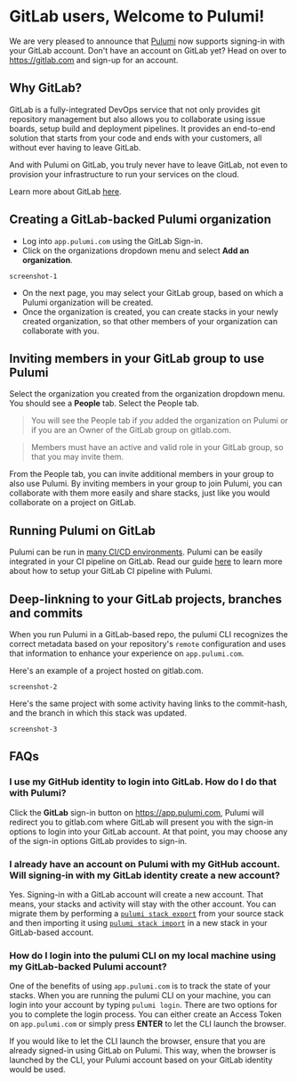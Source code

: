 # GitLab users, Welcome to Pulumi!

We are very pleased to announce that [Pulumi](https://pulumi.io) now supports signing-in with your GitLab account. Don't have an account on GitLab yet? Head on over to https://gitlab.com and sign-up for an account.

## Why GitLab?

GitLab is a fully-integrated DevOps service that not only provides git repository management but also allows you to collaborate using issue boards, setup build and deployment pipelines. It provides an end-to-end solution that starts from your code and ends with your customers, all without ever having to leave GitLab.

And with Pulumi on GitLab, you truly never have to leave GitLab, not even to provision your infrastructure to run your services on the cloud.

Learn more about GitLab [here](https://about.gitlab.com/why/).

## Creating a GitLab-backed Pulumi organization

- Log into `app.pulumi.com` using the GitLab Sign-in.
- Click on the organizations dropdown menu and select **Add an organization**.

`screenshot-1`

- On the next page, you may select your GitLab group, based on which a Pulumi organization will be created.
- Once the organization is created, you can create stacks in your newly created organization, so that other members of your organization can collaborate with you.

## Inviting members in your GitLab group to use Pulumi

Select the organization you created from the organization dropdown menu. You should see a **People** tab. Select the People tab.

> You will see the People tab if _you_ added the organization on Pulumi or if you are an Owner of the GitLab group on gitlab.com.

> Members must have an active and valid role in your GitLab group, so that you may invite them.

From the People tab, you can invite additional members in your group to also use Pulumi. By inviting members in your group to join Pulumi, you can collaborate with them more easily and share stacks, just like you would collaborate on a project on GitLab.

## Running Pulumi on GitLab

Pulumi can be run in [many CI/CD environments](https://pulumi.io/reference/cd.html). Pulumi can be easily integrated in your CI pipeline on GitLab. Read our guide [here](https://pulumi.io/reference/cd-gitlab-ci.html) to learn more about how to setup your GitLab CI pipeline with Pulumi.

## Deep-linkning to your GitLab projects, branches and commits

When you run Pulumi in a GitLab-based repo, the pulumi CLI recognizes the correct metadata based on your repository's `remote` configuration and uses that information to enhance your experience on `app.pulumi.com`.

Here's an example of a project hosted on gitlab.com.

`screenshot-2`

Here's the same project with some activity having links to the commit-hash, and the branch in which this stack was updated.

`screenshot-3`

## FAQs

### I use my GitHub identity to login into GitLab. How do I do that with Pulumi?

Click the **GitLab** sign-in button on https://app.pulumi.com, Pulumi will redirect you to gitlab.com where GitLab will present you with the sign-in options to login into your GitLab account. At that point, you may choose any of the sign-in options GitLab provides to sign-in.

### I already have an account on Pulumi with my GitHub account. Will signing-in with my GitLab identity create a new account?

Yes. Signing-in with a GitLab account will create a new account. That means, your stacks and activity will stay with the other account. You can migrate them by performing a [`pulumi stack export`](https://pulumi.io/reference/cli/pulumi_stack_export.html) from your source stack and then importing it using [`pulumi stack import`](https://pulumi.io/reference/cli/pulumi_stack_import.html) in a new stack in your GitLab-based account.

### How do I login into the pulumi CLI on my local machine using my GitLab-backed Pulumi account?

One of the benefits of using `app.pulumi.com` is to track the state of your stacks. When you are running the pulumi CLI on your machine, you can login into your account by typing `pulumi login`. There are two options for you to complete the login process. You can either create an Access Token on `app.pulumi.com` or simply press **ENTER** to let the CLI launch the browser. 

If you would like to let the CLI launch the browser, ensure that you are already signed-in using GitLab on Pulumi. This way, when the browser is launched by the CLI, your Pulumi account based on your GitLab identity would be used.
